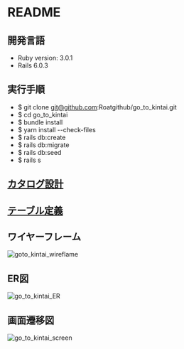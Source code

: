 # README

## 開発言語
* Ruby version: 3.0.1
* Rails 6.0.3

## 実行手順
* $ git clone git@github.com:Roatgithub/go_to_kintai.git
* $ cd go_to_kintai
* $ bundle install
* $ yarn install --check-files
* $ rails db:create
* $ rails db:migrate
* $ rails db:seed
* $ rails s

## [カタログ設計](https://docs.google.com/spreadsheets/d/19C4jYQUHvcWNoEyrdknT5TROB1Ckb6VGghVAAy_JXpE/edit?usp=sharing)

## [テーブル定義](https://docs.google.com/spreadsheets/d/19C4jYQUHvcWNoEyrdknT5TROB1Ckb6VGghVAAy_JXpE/edit?usp=sharing)

## ワイヤーフレーム
![goto_kintai_wireflame](https://user-images.githubusercontent.com/103027606/172785656-26a999a8-a502-4367-89b1-4e4863fc1370.png)

## ER図
![go_to_kintai_ER](https://user-images.githubusercontent.com/103027606/172785747-7deb194b-09ab-40a7-8fd8-b4dcba413382.png)

## 画面遷移図
![go_to_kintai_screen](https://user-images.githubusercontent.com/103027606/172785691-cc3bc6ab-1199-42a5-99b7-69d28084a684.png)
